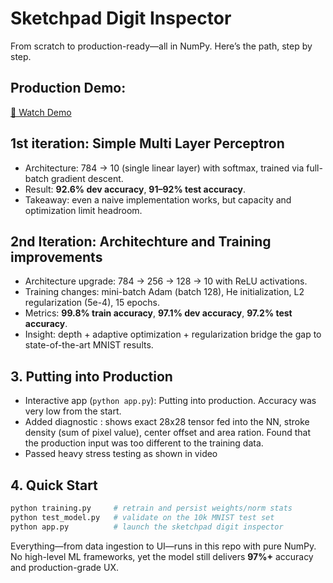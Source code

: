 # Sketchpad Digit Inspector

From scratch to production-ready—all in NumPy. Here’s the path, step by step.

## Production Demo: 
[🎥 Watch Demo](assets/demo.mp4)


## 1st iteration: Simple Multi Layer Perceptron
- Architecture: 784 → 10 (single linear layer) with softmax, trained via full-batch gradient descent.
- Result: **92.6% dev accuracy**, **91–92% test accuracy**.
- Takeaway: even a naive implementation works, but capacity and optimization limit headroom.

## 2nd Iteration: Architechture and Training improvements 
- Architecture upgrade: 784 → 256 → 128 → 10 with ReLU activations.
- Training changes: mini-batch Adam (batch 128), He initialization, L2 regularization (5e-4), 15 epochs.
- Metrics: **99.8% train accuracy**, **97.1% dev accuracy**, **97.2% test accuracy**.
- Insight: depth + adaptive optimization + regularization bridge the gap to state-of-the-art MNIST results.

## 3. Putting into Production 
- Interactive app (`python app.py`): Putting into production. Accuracy was very low from the start. 
- Added diagnostic : shows exact 28x28 tensor fed into the NN, stroke density (sum of pixel value), center offset and area ration. Found that the production input was too different to the training data. 
- Passed heavy stress testing as shown in video

## 4. Quick Start
```bash
python training.py     # retrain and persist weights/norm stats
python test_model.py   # validate on the 10k MNIST test set
python app.py          # launch the sketchpad digit inspector
```

Everything—from data ingestion to UI—runs in this repo with pure NumPy. No high-level ML frameworks, yet the model still delivers **97%+** accuracy and production-grade UX.

